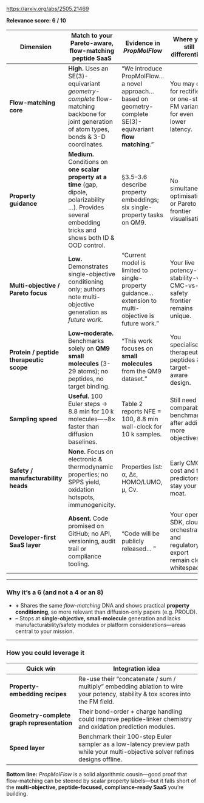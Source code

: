 https://arxiv.org/abs/2505.21469

**Relevance score: 6 / 10**

| Dimension                               | Match to your Pareto-aware, flow-matching peptide SaaS                                                                                                          | Evidence in *PropMolFlow*                                                                                      | Where you still differentiate                                                     |
| --------------------------------------- | --------------------------------------------------------------------------------------------------------------------------------------------------------------- | -------------------------------------------------------------------------------------------------------------- | --------------------------------------------------------------------------------- |
| **Flow-matching core**                  | **High.** Uses an SE(3)-equivariant *geometry-complete* flow-matching backbone for joint generation of atom types, bonds & 3-D coordinates.                     | “We introduce PropMolFlow… a novel approach… based on geometry-complete SE(3)-equivariant **flow matching**.”  | You may opt for rectified or one-step FM variants for even lower latency.         |
| **Property guidance**                   | **Medium.** Conditions on **one scalar property at a time** (gap, dipole, polarizability …). Provides several embedding tricks and shows both ID & OOD control. | §3.5–3.6 describe property embeddings; six single-property tasks on QM9.                                       | No simultaneous optimisation or Pareto frontier visualisation.                    |
| **Multi-objective / Pareto focus**      | **Low.** Demonstrates single-objective conditioning only; authors note multi-objective generation as *future work*.                                             | “Current model is limited to single-property guidance… extension to multi-objective is future work.”           | Your live potency-vs-stability-vs-CMC-vs-safety frontier remains unique.          |
| **Protein / peptide therapeutic scope** | **Low–moderate.** Benchmarks solely on **QM9 small molecules** (3-29 atoms); no peptides, no target binding.                                                    | “This work focuses on **small molecules** from the QM9 dataset.”                                               | You specialise in therapeutic peptides & target-aware design.                     |
| **Sampling speed**                      | **Useful.** 100 Euler steps → 8.8 min for 10 k molecules—\~8× faster than diffusion baselines.                                                                  | Table 2 reports NFE = 100, 8.8 min wall-clock for 10 k samples.                                                | Still need comparable benchmarks after adding more objectives.                    |
| **Safety / manufacturability heads**    | **None.** Focus on electronic & thermodynamic properties; no SPPS yield, oxidation hotspots, immunogenicity.                                                    | Properties list: α, ∆ε, HOMO/LUMO, µ, Cv.                                                                      | Early CMC-cost and tox predictors stay your moat.                                 |
| **Developer-first SaaS layer**          | **Absent.** Code promised on GitHub; no API, versioning, audit trail or compliance tooling.                                                                     | “Code will be publicly released… ”                                                                             | Your open SDK, cloud orchestration and regulatory export remain clear whitespace. |

---

### Why it’s a 6 (and not a 4 or an 8)

* **+** Shares the same *flow-matching* DNA and shows practical **property conditioning**, so more relevant than diffusion-only papers (e.g. PROUD).
* **–** Stops at **single-objective, small-molecule** generation and lacks manufacturability/safety modules or platform considerations—areas central to your mission.

---

### How you could leverage it

| Quick win                                  | Integration idea                                                                                                                |
| ------------------------------------------ | ------------------------------------------------------------------------------------------------------------------------------- |
| **Property-embedding recipes**             | Re-use their “concatenate / sum / multiply” embedding ablation to wire your potency, stability & tox scores into the FM field.  |
| **Geometry-complete graph representation** | Their bond-order + charge handling could improve peptide-linker chemistry and oxidation prediction modules.                     |
| **Speed layer**                            | Benchmark their 100-step Euler sampler as a low-latency preview path while your multi-objective solver refines designs offline. |

**Bottom line:** *PropMolFlow* is a solid algorithmic cousin—good proof that flow-matching can be steered by scalar property labels—but it falls short of the **multi-objective, peptide-focused, compliance-ready SaaS** you’re building.
